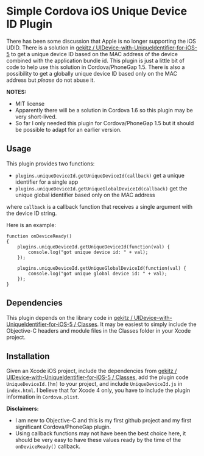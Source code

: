 # Simple Cordova iOS Unique Device ID Plugin

There has been some discussion that Apple is no longer supporting the iOS UDID. There is a solution in
[gekitz / UIDevice-with-UniqueIdentifier-for-iOS-5](https://github.com/gekitz/UIDevice-with-UniqueIdentifier-for-iOS-5)
to get a unique device ID based on the MAC address of the device combined with the application bundle id.
This plugin is just a little bit of code to help use this solution in Cordova/PhoneGap 1.5.
There is also a possibility to get a globally unique device ID based only on the MAC address
but *please* do not abuse it.

**NOTES:**

 - MIT license
 - Apparently there will be a solution in Cordova 1.6 so this plugin may be very short-lived.
 - So far I only needed this plugin for Cordova/PhoneGap 1.5 but it should be possible to adapt for an earlier version.

## Usage

This plugin provides two functions:

 - `plugins.uniqueDeviceId.getUniqueDeviceId(callback)` get a unique identifier for a single app
 - `plugins.uniqueDeviceId.getUniqueGlobalDeviceId(callback)` get the unique global identifier based only on the MAC address

where `callback` is a callback function that receives a single argument with the device ID string.

Here is an example:

    function onDeviceReady()
    {
        plugins.uniqueDeviceId.getUniqueDeviceId(function(val) {
            console.log("got unique device id: " + val); 
        });

        plugins.uniqueDeviceId.getUniqueGlobalDeviceId(function(val) {
            console.log("got unique global device id: " + val); 
        });
    }

## Dependencies

This plugin depends on the library code in [gekitz / UIDevice-with-UniqueIdentifier-for-iOS-5 / Classes](https://github.com/gekitz/UIDevice-with-UniqueIdentifier-for-iOS-5/tree/master/Classes). It may be easiest to simply include the Objective-C headers and module files in the Classes folder in your Xcode project.

## Installation

Given an Xcode iOS project, include the dependencies from [gekitz / UIDevice-with-UniqueIdentifier-for-iOS-5 / Classes](https://github.com/gekitz/UIDevice-with-UniqueIdentifier-for-iOS-5/tree/master/Classes), add the plugin code `UniqueDeviceId.[hm]` to your project, and include `UniqueDeviceId.js` in `index.html`. I believe that for Xcode 4 only, you have to include the plugin information in `Cordova.plist`.


**Disclaimers:**

 - I am new to Objective-C and this is my first github project and my first significant Cordova/PhoneGap plugin.
 - Using callback functions may not have been the best choice here, it should be very easy to have these
   values ready by the time of the `onDeviceReady()` callback.

